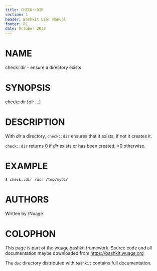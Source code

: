```yaml
---
title: CHECK::DIR
section: 1
header: Bashkit User Manual
footer: RC
date: October 2022
---
```


# NAME

check::dir - ensure a directory exists

# SYNOPSIS

check::dir [*dir* ...]

# DESCRIPTION

With *dir* a directory, `check::dir` ensures that it exists, if not it creates it.

`check::dir` returns 0 if *dir* exists or has been created, >0 otherwise.

# EXAMPLE

    $ check::dir /usr /tmp/mydir

# AUTHORS
Written by \\Nuage

# COLOPHON
This page is part of the wuage bashkit framework. Source code and all
documentation maybe downloaded from <https://bashkit.wuage.org>

The `doc` directory distributed with `bashkit` contains full documentation.
